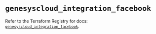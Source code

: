 # `genesyscloud_integration_facebook`

Refer to the Terraform Registry for docs: [`genesyscloud_integration_facebook`](https://registry.terraform.io/providers/mypurecloud/genesyscloud/1.70.0/docs/resources/integration_facebook).
